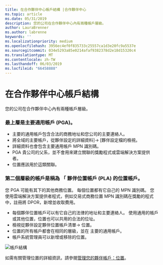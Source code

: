 ```yaml
---
title: 在合作夥伴中心帳戶結構 |合作夥伴中心
ms.topic: article
ms.date: 05/31/2019
description: 您的公司在合作夥伴中心內有兩種帳戶層級。
author: LauraBrenner
ms.author: labrenne
keywords: ''
ms.localizationpriority: medium
ms.openlocfilehash: 3956ec4ef0f835733c25557ca1d3e20fc9a5537e
ms.sourcegitcommit: 034e5293a85e0214afaf9382378d2e18d15320c4
ms.translationtype: MT
ms.contentlocale: zh-TW
ms.lasthandoff: 06/03/2019
ms.locfileid: "66458888"
---
```

# <a name="the-account-structure-in-partner-center"></a>在合作夥伴中心帳戶結構

您的公司在合作夥伴中心內有兩種帳戶層級。 

### <a name="the-top-level-is-the-primary-global-account-pga"></a>最上層是主要通用帳戶 (PGA)。

- 主要的通用帳戶包含合法的商務地址和您公司的主要連絡人。 
- 將全域的主要帳戶，從夥伴設定的詳細資料]-> [夥伴設定檔的檢視。
- 詳細資料也會包含主要通用帳戶 MPN 識別碼。 
- PGA 貴公司的父系，並不會用來建立關聯的獎勵程式或雲端解決方案提供者。 
- 位置應該用於這類關聯。

### <a name="the-second-level-account-is-the-location-account-called-partner-location-account-pla"></a>第二個層級的帳戶是稱為 「 夥伴位置帳戶 (PLA) 的位置帳戶。

您 PGA 可能有其下的其他商務位置。 每個位置都有它自己的 MPN 識別碼。  您使用雲端解決方案提供者程式，例如交易式商務位置 MPN 識別碼在獎勵的程式中，註冊將 DPOR，新增並收取費用。 

- 每個夥伴位置帳戶可以有它自己的法律的地址和主要連絡人。 使用通用的帳戶或其他位置，位置也可以共用的合法的位址。
- 檢視從夥伴設定夥伴位置帳戶清單-> 位置。
- 位置的所有帳戶都會在相同的層級，並在 主要的通用帳戶。
- 帳戶系統管理員可以新增或移除的位置。

![帳戶結構](images/accountstructure.png)

如需有關管理位置的詳細資訊，請參閱[管理您的夥伴帳戶：位置](manage-locations.md)。 




















